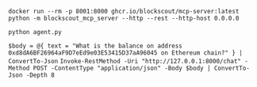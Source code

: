 `docker run --rm -p 8001:8000 ghcr.io/blockscout/mcp-server:latest python -m blockscout_mcp_server --http --rest --http-host 0.0.0.0`

`python agent.py`

`$body = @{ text = "What is the balance on address 0xd8dA6BF26964aF9D7eEd9e03E53415D37aA96045 on Ethereum chain?" } | ConvertTo-Json`
`Invoke-RestMethod -Uri "http://127.0.0.1:8000/chat" -Method POST -ContentType "application/json" -Body $body | ConvertTo-Json -Depth 8`
